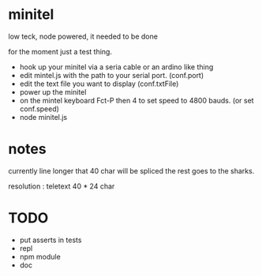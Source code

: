 # minitel
low teck, node powered, it needed to be done 

for the moment just a test thing.

- hook up your minitel via a seria cable or an ardino like thing
- edit mintel.js with the path to your serial port. (conf.port)
- edit the text file you want to display (conf.txtFile)
- power up the minitel 
- on the mintel keyboard Fct-P then 4 to set speed to 4800 bauds. (or set conf.speed)
- node minitel.js 

# notes

currently line longer that 40 char will be spliced the rest goes to the sharks.

resolution : teletext 40 * 24 char 

# TODO 

- put asserts in tests
- repl
- npm module 
- doc
